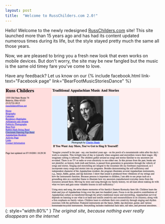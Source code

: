```yaml
---
layout: post
title:  "Welcome to RussChilders.com 2.0!"
---
```


Hello! Welcome to the newly redesigned
[RussChilders.com](http://russchilders.com) site! This site launched more than
15 years ago and has had its content updated numerous times during its life, but 
the style stayed pretty much the same all those years.

Now, we are pleased to bring you a fresh new look that even works on mobile
devices. But don't worry, the site may be new fangled but the music is the same
old timey fare you've come to love.

Have any feedback? Let us know on our
{% include facebook.html link-text="Facebook page" link="BearFootMusicStoriesDance" %}

![site v1.0](../assets/images/WayBackMachine.png){: style="width:80%" }
_The original site, because nothing ever really disappears on the internet_

